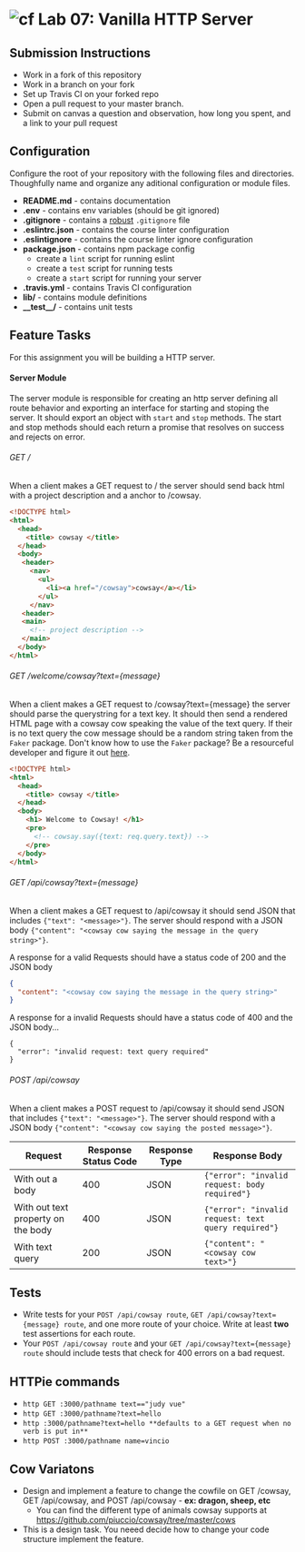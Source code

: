![cf](https://i.imgur.com/7v5ASc8.png) Lab 07: Vanilla HTTP Server
======

## Submission Instructions
* Work in a fork of this repository
* Work in a branch on your fork
* Set up Travis CI on your forked repo
* Open a pull request to your master branch.
* Submit on canvas a question and observation, how long you spent, and a link to your pull request

## Configuration
Configure the root of your repository with the following files and directories. Thoughfully name and organize any aditional configuration or module files.
* **README.md** - contains documentation
* **.env** - contains env variables (should be git ignored)
* **.gitignore** - contains a [robust](http://gitignore.io) `.gitignore` file
* **.eslintrc.json** - contains the course linter configuration
* **.eslintignore** - contains the course linter ignore configuration
* **package.json** - contains npm package config
  * create a `lint` script for running eslint
  * create a `test` script for running tests
  * create a `start` script for running your server
* **.travis.yml** - contains Travis CI configuration
* **lib/** - contains module definitions
* **\_\_test\_\_/** - contains unit tests

## Feature Tasks
For this assignment you will be building a HTTP server.
#### Server Module
The server module is responsible for creating an http server defining all route behavior and exporting an interface for starting and stoping the server. It should export an object with `start` and `stop` methods. The start and stop methods should each return a promise that resolves on success and rejects on error.
###### GET /
When a client makes a GET request to / the server should send back html with a project description and a anchor to /cowsay.
``` html
<!DOCTYPE html>
<html>
  <head>
    <title> cowsay </title>
  </head>
  <body>
   <header>
     <nav>
       <ul>
         <li><a href="/cowsay">cowsay</a></li>
       </ul>
     </nav>
   <header>
   <main>
     <!-- project description -->
   </main>
  </body>
</html>
```

###### GET /welcome/cowsay?text={message}
When a client makes a GET request to /cowsay?text={message} the server should parse the querystring for a text key. It should then send a rendered HTML page with a cowsay cow speaking the value of the text query. If their is no text query the cow message should be a random string taken from the `Faker` package. Don't know how to use the `Faker` package? Be a resourceful developer and figure it out [here](https://www.npmjs.com/package/faker).
``` html
<!DOCTYPE html>
<html>
  <head>
    <title> cowsay </title>
  </head>
  <body>
    <h1> Welcome to Cowsay! </h1>
    <pre>
      <!-- cowsay.say({text: req.query.text}) -->
    </pre>
  </body>
</html>
```

###### GET /api/cowsay?text={message}
When a client makes a GET request to /api/cowsay it should send JSON that includes `{"text": "<message>"}`. The server should respond with a JSON body `{"content": "<cowsay cow saying the message in the query string>"}`.

A response for a valid Requests should have a status code of 200 and the JSON body
``` json
{
  "content": "<cowsay cow saying the message in the query string>"
}
```

A response for a invalid Requests should have a status code of 400 and the JSON body...
```
{
  "error": "invalid request: text query required"
}
```

###### POST /api/cowsay
When a client makes a POST request to /api/cowsay it should send JSON that includes `{"text": "<message>"}`. The server should respond with a JSON body `{"content": "<cowsay cow saying the posted message>"}`.

| Request | Response Status Code | Response Type | Response Body |
| -- | -- | -- | -- |
| With out a body | 400 | JSON | `{"error": "invalid request: body required"}` |
| With out text property on the body | 400 | JSON | `{"error": "invalid request: text query required"}` |
| With text query | 200 | JSON | `{"content": "<cowsay cow text>"}` |

## Tests
* Write tests for your `POST /api/cowsay route`, `GET /api/cowsay?text={message} route`, and one more route of your choice. Write at least **two** test assertions for each route. 
* Your `POST /api/cowsay route` and your `GET /api/cowsay?text={message} route` should include tests that check for 400 errors on a bad request. 

## HTTPie commands
* `http GET :3000/pathname text=="judy vue"`
* `http GET :3000/pathname?text=hello`
* `http :3000/pathname?text=hello **defaults to a GET request when no verb is put in**`
* `http POST :3000/pathname name=vincio`


## Cow Variatons
 * Design and implement a feature to change the cowfile on GET /cowsay, GET /api/cowsay, and POST /api/cowsay - **ex: dragon, sheep, etc**
   * You can find the different type of animals cowsay supports at https://github.com/piuccio/cowsay/tree/master/cows
* This is a design task. You neeed decide how to change your code structure implement the feature.



